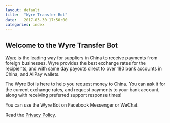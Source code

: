 ```yaml
---
layout: default
title:  "Wyre Transfer Bot"
date:   2017-03-30 17:50:00
categories: index
---
```


## Welcome to the Wyre Transfer Bot

<a href="https://sendwyre.com" target="_blank">Wyre</a> is the leading way for suppliers in China to receive payments from foreign businesses. Wyre provides the best exchange rates for the recipients, and with same day payouts direct to over 180 bank accounts in China, and AliPay wallets.

The Wyre Bot is here to help you request money to China. You can ask it for the current exchange rates, and request payments to your bank account, along with receiving preferred support response times!

You can use the Wyre Bot on Facebook Messenger or WeChat.

Read the <a href="/wyre_bot_page/privacy" >Privacy Policy</a>.
